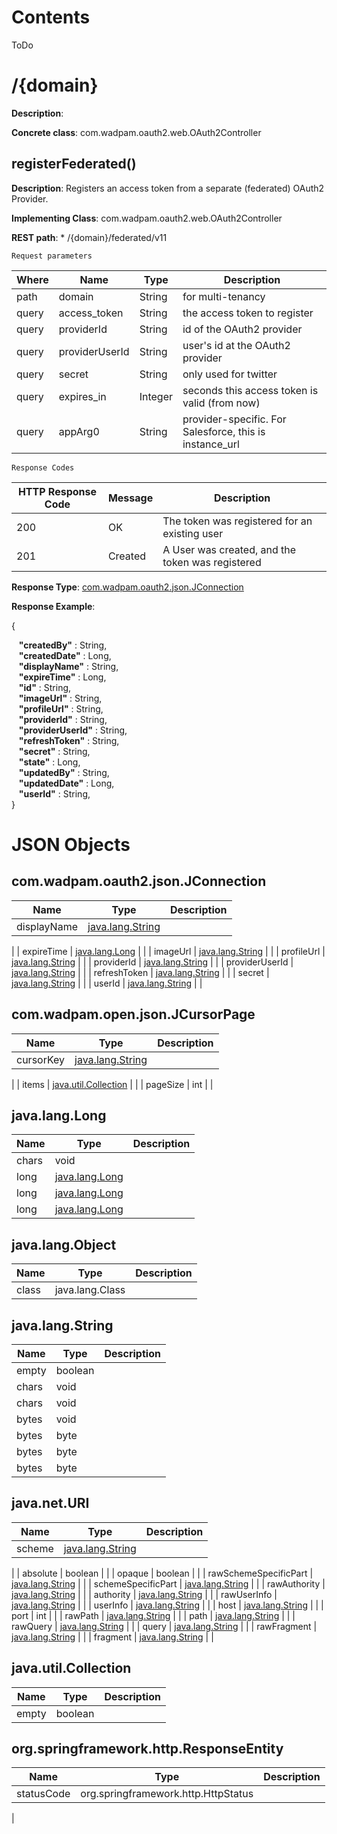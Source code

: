 <!-- Table of Contents ---------------------------------------------------->
Contents
========
ToDo

<!-- Resource: /person ---------------------------------------------------->
/{domain}
============

**Description**: 

**Concrete class**: com.wadpam.oauth2.web.OAuth2Controller

<!-- Method: findByName() ---------------------------------------------------->		

registerFederated()
----------------

**Description**: Registers an access token from a separate (federated) OAuth2 Provider.

**Implementing Class**: com.wadpam.oauth2.web.OAuth2Controller

**REST path**: *     /{domain}/federated/v11

``` Request parameters ```

| Where | Name | Type | Description |
|-------|------|------|-------------|
| path | domain | String | for multi-tenancy |
| query | access_token | String | the access token to register |
| query | providerId | String | id of the OAuth2 provider |
| query | providerUserId | String | user's id at the OAuth2 provider |
| query | secret | String | only used for twitter |
| query | expires_in | Integer | seconds this access token is valid (from now) |
| query | appArg0 | String | provider-specific. For Salesforce, this is instance_url |


``` Response Codes ```

| HTTP Response Code | Message | Description |
|--------------------|---------|-------------|
   | 200 | OK | The token was registered for an existing user |
   | 201 | Created | A User was created, and the token was registered |

**Response Type**: <a href="api.html#com.wadpam.oauth2.json.JConnection" class="link">com.wadpam.oauth2.json.JConnection</a>

**Response Example**:

{<div>&nbsp;&nbsp;&nbsp;<b>"createdBy"</b>&nbsp;:&nbsp;String,</div><div>&nbsp;&nbsp;&nbsp;<b>"createdDate"</b>&nbsp;:&nbsp;Long,</div><div>&nbsp;&nbsp;&nbsp;<b>"displayName"</b>&nbsp;:&nbsp;String,</div><div>&nbsp;&nbsp;&nbsp;<b>"expireTime"</b>&nbsp;:&nbsp;Long,</div><div>&nbsp;&nbsp;&nbsp;<b>"id"</b>&nbsp;:&nbsp;String,</div><div>&nbsp;&nbsp;&nbsp;<b>"imageUrl"</b>&nbsp;:&nbsp;String,</div><div>&nbsp;&nbsp;&nbsp;<b>"profileUrl"</b>&nbsp;:&nbsp;String,</div><div>&nbsp;&nbsp;&nbsp;<b>"providerId"</b>&nbsp;:&nbsp;String,</div><div>&nbsp;&nbsp;&nbsp;<b>"providerUserId"</b>&nbsp;:&nbsp;String,</div><div>&nbsp;&nbsp;&nbsp;<b>"refreshToken"</b>&nbsp;:&nbsp;String,</div><div>&nbsp;&nbsp;&nbsp;<b>"secret"</b>&nbsp;:&nbsp;String,</div><div>&nbsp;&nbsp;&nbsp;<b>"state"</b>&nbsp;:&nbsp;Long,</div><div>&nbsp;&nbsp;&nbsp;<b>"updatedBy"</b>&nbsp;:&nbsp;String,</div><div>&nbsp;&nbsp;&nbsp;<b>"updatedDate"</b>&nbsp;:&nbsp;Long,</div><div>&nbsp;&nbsp;&nbsp;<b>"userId"</b>&nbsp;:&nbsp;String,</div>}
				

JSON Objects
============

<!-- JSON object: com.wadpam.oauth2.json.JConnection ---------------------------------------------------->		
com.wadpam.oauth2.json.JConnection
------------

| Name | Type | Description |
|------|------|-------------|
| displayName | <a href="api.html#java.lang.String" class="link">java.lang.String</a> | 
 |
| expireTime | <a href="api.html#java.lang.Long" class="link">java.lang.Long</a> | 
 |
| imageUrl | <a href="api.html#java.lang.String" class="link">java.lang.String</a> | 
 |
| profileUrl | <a href="api.html#java.lang.String" class="link">java.lang.String</a> | 
 |
| providerId | <a href="api.html#java.lang.String" class="link">java.lang.String</a> | 
 |
| providerUserId | <a href="api.html#java.lang.String" class="link">java.lang.String</a> | 
 |
| refreshToken | <a href="api.html#java.lang.String" class="link">java.lang.String</a> | 
 |
| secret | <a href="api.html#java.lang.String" class="link">java.lang.String</a> | 
 |
| userId | <a href="api.html#java.lang.String" class="link">java.lang.String</a> | 
 |
<!-- JSON object: com.wadpam.open.json.JCursorPage ---------------------------------------------------->		
com.wadpam.open.json.JCursorPage
------------

| Name | Type | Description |
|------|------|-------------|
| cursorKey | <a href="api.html#java.lang.String" class="link">java.lang.String</a> | 
 |
| items | <a href="api.html#java.util.Collection" class="link">java.util.Collection</a> | 
 |
| pageSize | int | 
 |
<!-- JSON object: java.lang.Long ---------------------------------------------------->		
java.lang.Long
------------

| Name | Type | Description |
|------|------|-------------|
| chars | void |  |
| long | <a href="api.html#java.lang.Long" class="link">java.lang.Long</a> |  |
| long | <a href="api.html#java.lang.Long" class="link">java.lang.Long</a> |  |
| long | <a href="api.html#java.lang.Long" class="link">java.lang.Long</a> |  |
<!-- JSON object: java.lang.Object ---------------------------------------------------->		
java.lang.Object
------------

| Name | Type | Description |
|------|------|-------------|
| class | java.lang.Class |  |
<!-- JSON object: java.lang.String ---------------------------------------------------->		
java.lang.String
------------

| Name | Type | Description |
|------|------|-------------|
| empty | boolean |  |
| chars | void |  |
| chars | void |  |
| bytes | void |  |
| bytes | byte |  |
| bytes | byte |  |
| bytes | byte |  |
<!-- JSON object: java.net.URI ---------------------------------------------------->		
java.net.URI
------------

| Name | Type | Description |
|------|------|-------------|
| scheme | <a href="api.html#java.lang.String" class="link">java.lang.String</a> | 
 |
| absolute | boolean |  |
| opaque | boolean |  |
| rawSchemeSpecificPart | <a href="api.html#java.lang.String" class="link">java.lang.String</a> |  |
| schemeSpecificPart | <a href="api.html#java.lang.String" class="link">java.lang.String</a> | 
 |
| rawAuthority | <a href="api.html#java.lang.String" class="link">java.lang.String</a> |  |
| authority | <a href="api.html#java.lang.String" class="link">java.lang.String</a> | 
 |
| rawUserInfo | <a href="api.html#java.lang.String" class="link">java.lang.String</a> |  |
| userInfo | <a href="api.html#java.lang.String" class="link">java.lang.String</a> | 
 |
| host | <a href="api.html#java.lang.String" class="link">java.lang.String</a> | 
 |
| port | int | 
 |
| rawPath | <a href="api.html#java.lang.String" class="link">java.lang.String</a> |  |
| path | <a href="api.html#java.lang.String" class="link">java.lang.String</a> | 
 |
| rawQuery | <a href="api.html#java.lang.String" class="link">java.lang.String</a> |  |
| query | <a href="api.html#java.lang.String" class="link">java.lang.String</a> | 
 |
| rawFragment | <a href="api.html#java.lang.String" class="link">java.lang.String</a> |  |
| fragment | <a href="api.html#java.lang.String" class="link">java.lang.String</a> | 
 |
<!-- JSON object: java.util.Collection ---------------------------------------------------->		
java.util.Collection
------------

| Name | Type | Description |
|------|------|-------------|
| empty | boolean |  |
<!-- JSON object: org.springframework.http.ResponseEntity ---------------------------------------------------->		
org.springframework.http.ResponseEntity
------------

| Name | Type | Description |
|------|------|-------------|
| statusCode | org.springframework.http.HttpStatus | 
 |

